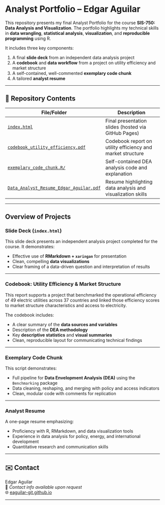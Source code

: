 # Analyst Portfolio – Edgar Aguilar

This repository presents my final Analyst Portfolio for the course **SIS-750: Data Analysis and Visualization**. The portfolio highlights my technical skills in **data wrangling**, **statistical analysis**, **visualization**, and **reproducible programming** using R.

It includes three key components:
1. A final **slide deck** from an independent data analysis project
2. A **codebook** and **data workflow** from a project on utility efficiency and market structure
3. A self-contained, well-commented **exemplary code chunk**
4. A tailored **analyst resume**

---

## 📁 Repository Contents

| File/Folder                                    | Description |
|-----------------------------------------------|-------------|
| [`index.html`](https://eaguilar-git.github.io/analyst_portfolio/#4)                  | Final presentation slides (hosted via GitHub Pages) |
| [`codebook_utility_efficiency.pdf`](https://github.com/eaguilar-git/analyst_portfolio/blob/9809c2c38723049b01f31c95abe489165defd469/codebook_utility_efficiency.pdf) | Codebook report on utility efficiency and market structure |
| [`exemplary_code_chunk.R/`](https://github.com/eaguilar-git/analyst_portfolio/blob/9809c2c38723049b01f31c95abe489165defd469/exemplary_code_chunk.R)        | Self-contained DEA analysis code and explanation |
| [`Data_Analyst_Resume_Edgar_Aguilar.pdf`](https://github.com/eaguilar-git/analyst_portfolio/blob/72b84e5634f6376ea0271391b8159ea77707fa9a/Data_Analyst_Resume_Edgar_Aguilar.pdf)  | Resume highlighting data analysis and visualization skills |

---

## Overview of Projects

### Slide Deck (`index.html`)

This slide deck presents an independent analysis project completed for the course. It demonstrates:
- Effective use of **RMarkdown + `xaringan`** for presentation
- Clean, compelling **data visualizations**
- Clear framing of a data-driven question and interpretation of results

---

### Codebook: Utility Efficiency & Market Structure

This report supports a project that benchmarked the operational efficiency of 49 electric utilities across 37 countries and linked those efficiency scores to market structure characteristics and access to electricity.

The codebook includes:
- A clear summary of the **data sources and variables**
- Description of the **DEA methodology**
- Key **descriptive statistics** and **visual summaries**
- Clean, reproducible layout for communicating technical findings


---

### Exemplary Code Chunk

This script demonstrates:
- Full pipeline for **Data Envelopment Analysis (DEA)** using the `Benchmarking` package
- Data cleaning, reshaping, and merging with policy and access indicators
- Clean, modular code with comments for replication

---

### Analyst Resume

A one-page resume emphasizing:
- Proficiency with R, RMarkdown, and data visualization tools
- Experience in data analysis for policy, energy, and international development
- Quantitative research and communication skills

---

## ✉️ Contact

Edgar Aguilar  
📧 *Contact info available upon request*  
🌐 [eaguilar-git.github.io](https://github.com/eaguilar-git)

---